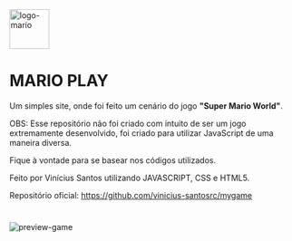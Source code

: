 <img src="https://my-game1.netlify.app/imgs/icon.png" alt="logo-mario" style="width: 70px">
<h1>MARIO PLAY</h1>
<p>Um simples site, onde foi feito um cenário do jogo <b>"Super Mario World"</b>.</p>
<p>OBS: Esse repositório não foi criado com intuito de ser um jogo extremamente desenvolvido, foi criado para utilizar JavaScript de uma maneira diversa.</p>
<p>Fique à vontade para se basear nos códigos utilizados.</p>
<p>Feito por Vinícius Santos utilizando JAVASCRIPT, CSS e HTML5.</p>
<p>Repositório oficial: <a href="#">https://github.com/vinicius-santosrc/mygame</a></p>
<h1></h1>
<img src="https://my-game1.netlify.app/imgs/img-preview.png" alt="preview-game">
